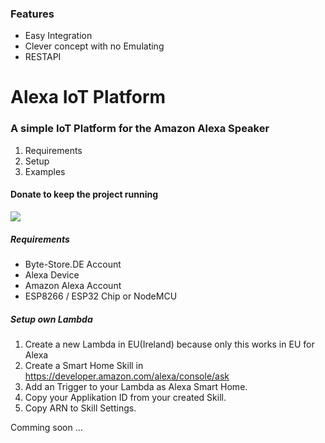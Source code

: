 ### Features

- Easy Integration
- Clever concept with no Emulating
- RESTAPI


# Alexa IoT Platform
### A simple IoT Platform for the Amazon Alexa Speaker

1. Requirements
2. Setup
3. Examples


#### Donate to keep the project running
[![](https://www.paypalobjects.com/webstatic/en_US/i/buttons/PP_logo_h_100x26.png)](https://paypal.me/bytestorede)

##### Requirements
- Byte-Store.DE Account
- Alexa Device
- Amazon Alexa Account
- ESP8266 / ESP32 Chip or NodeMCU

##### Setup own Lambda
1. Create a new Lambda in EU(Ireland) because only this works in EU for Alexa
2. Create a Smart Home Skill in https://developer.amazon.com/alexa/console/ask
3. Add an Trigger to your Lambda as Alexa Smart Home.
4. Copy your Applikation ID from your created Skill.
5. Copy ARN to Skill Settings.

Comming soon ...


